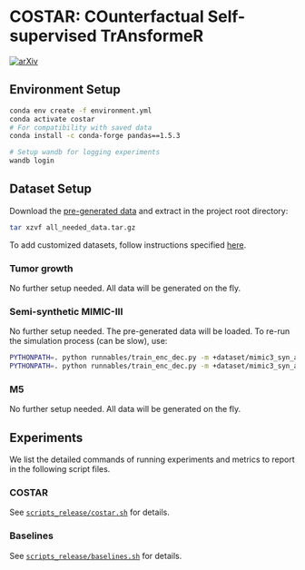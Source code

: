 # COSTAR: COunterfactual Self-supervised TrAnsformeR 

[![arXiv](https://img.shields.io/badge/arXiv-2311.00886-b31b1b.svg)](https://arxiv.org/abs/2311.00886)

## Environment Setup

```bash
conda env create -f environment.yml
conda activate costar
# For compatibility with saved data
conda install -c conda-forge pandas==1.5.3

# Setup wandb for logging experiments
wandb login
```

## Dataset Setup

Download the
[pre-generated data](https://zenodo.org/record/8412226/files/all_needed_data.tar.gz)
and extract in the project root directory:

```bash
tar xzvf all_needed_data.tar.gz
```

To add customized datasets, follow instructions specified [here](dataset_instructions.md).

### Tumor growth

No further setup needed. All data will be generated on the fly.

### Semi-synthetic MIMIC-III

No further setup needed. The pre-generated data will be loaded. To re-run the
simulation process (can be slow), use:

```bash
PYTHONPATH=. python runnables/train_enc_dec.py -m +dataset/mimic3_syn_age="0-3_all" +backbone=crn_noncausal_troff +'backbone/crn_noncausal_troff_hparams/mimic3_synthetic="all"' dataset.data_gen_n_jobs=8 exp.gen_data_only=True exp.seed=17,43,44,91,95 exp.tags=230814_mimicsyn_all_data
PYTHONPATH=. python runnables/train_enc_dec.py -m +dataset/mimic3_syn_age="0-3_all_srctest" +backbone=crn_noncausal_troff +'backbone/crn_noncausal_troff_hparams/mimic3_synthetic="all"' dataset.data_gen_n_jobs=8 exp.gen_data_only=True exp.seed=17,43,44,91,95 exp.tags=230910_mimicsyn_all_data
```

### M5

No further setup needed. All data will be generated on the fly.

## Experiments

We list the detailed commands of running experiments and metrics to report in
the following script files.

### COSTAR

See [`scripts_release/costar.sh`](scripts_release/costar.sh) for details.

### Baselines

See [`scripts_release/baselines.sh`](scripts_release/baselines.sh) for details.
